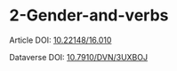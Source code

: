 # 2-Gender-and-verbs

Article DOI: [10.22148/16.010](https://doi.org/10.22148/16.010)

Dataverse DOI: [10.7910/DVN/3UXBOJ](https://doi.org/10.7910/DVN/3UXBOJ)
